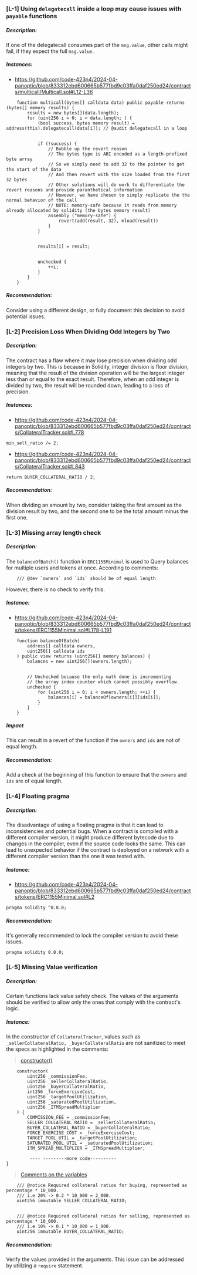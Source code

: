 ### [L-1] Using `delegatecall` inside a loop may cause issues with `payable` functions
##### Description:
If one of the delegatecall consumes part of the `msg.value`, other calls might fail, if they expect the full `msg.value`.

##### Instances:

- https://github.com/code-423n4/2024-04-panoptic/blob/833312ebd600665b577fbd9c03ffa0daf250ed24/contracts/multicall/Multicall.sol#L12-L36

```solidity
    function multicall(bytes[] calldata data) public payable returns (bytes[] memory results) {
        results = new bytes[](data.length);
        for (uint256 i = 0; i < data.length; ) {
            (bool success, bytes memory result) = address(this).delegatecall(data[i]); // @audit delegatecall in a loop


            if (!success) {
                // Bubble up the revert reason
                // The bytes type is ABI encoded as a length-prefixed byte array
                // So we simply need to add 32 to the pointer to get the start of the data
                // And then revert with the size loaded from the first 32 bytes
                // Other solutions will do work to differentiate the revert reasons and provide paranthetical information
                // However, we have chosen to simply replicate the the normal behavior of the call
                // NOTE: memory-safe because it reads from memory already allocated by solidity (the bytes memory result)
                assembly ("memory-safe") {
                    revert(add(result, 32), mload(result))
                }
            }


            results[i] = result;


            unchecked {
                ++i;
            }
        }
    }
```

##### Recommendation:
Consider using a different design, or fully document this decision to avoid potential issues.

### [L-2] Precision Loss When Dividing Odd Integers by Two
##### Description:
The contract has a flaw where it may lose precision when dividing odd integers by two. This
is because in Solidity, integer division is floor division, meaning that the result of the division operation will be the largest integer less than or equal to the exact result. Therefore,
when an odd integer is divided by two, the result will be rounded down, leading to a loss of precision.

##### Instances:
- https://github.com/code-423n4/2024-04-panoptic/blob/833312ebd600665b577fbd9c03ffa0daf250ed24/contracts/CollateralTracker.sol#L778
```solidity
min_sell_ratio /= 2;
```

- https://github.com/code-423n4/2024-04-panoptic/blob/833312ebd600665b577fbd9c03ffa0daf250ed24/contracts/CollateralTracker.sol#L843
```solidity
return BUYER_COLLATERAL_RATIO / 2;
```


##### Recommendation:
When dividing an amount by two, consider taking the first amount as the division result by
two, and the second one to be the total amount minus the first one.

### [L-3] Missing array length check
##### Description:
The `balanceOfBatch()` function in `ERC1155Minimal` is used to Query balances for multiple users and tokens at once. According to comments:
```solidity
    /// @dev `owners` and `ids` should be of equal length
```
However, there is no check to verify this.

##### Instance:
- https://github.com/code-423n4/2024-04-panoptic/blob/833312ebd600665b577fbd9c03ffa0daf250ed24/contracts/tokens/ERC1155Minimal.sol#L178-L191
```solidity
    function balanceOfBatch(
        address[] calldata owners,
        uint256[] calldata ids
    ) public view returns (uint256[] memory balances) {
        balances = new uint256[](owners.length);


        // Unchecked because the only math done is incrementing
        // the array index counter which cannot possibly overflow.
        unchecked {
            for (uint256 i = 0; i < owners.length; ++i) {
                balances[i] = balanceOf[owners[i]][ids[i]];
            }
        }
    }
```

##### Impact
This can result in a revert of the function if the `owners` and `ids` are not of equal length.

##### Recommendation:
Add a check at the beginning of this function to ensure that the `owners` and `ids` are of equal length.

### [L-4] Floating pragma
##### Description:
The disadvantage of using a floating pragma is that it can lead to inconsistencies and potential bugs. When a contract is compiled with a different compiler version, it might produce different bytecode due to changes in the compiler, even if the source code looks the same. This can lead to unexpected behavior if the contract is deployed on a network with a different compiler version than the one it was tested with.

##### Instance:
- https://github.com/code-423n4/2024-04-panoptic/blob/833312ebd600665b577fbd9c03ffa0daf250ed24/contracts/tokens/ERC1155Minimal.sol#L2
```solidity
pragma solidity ^0.8.0;
```
##### Recommendation:
It's generally recommended to lock the compiler version to avoid these issues.
```solidity
pragma solidity 0.8.0;
```

### [L-5] Missing Value verification
##### Description:
Certain functions lack value safety check. The values of the arguments should be verified to allow only the ones that comply with the contract's logic.

##### Instance:
In the constructor of `CollateralTracker`, values such as `_sellerCollateralRatio, _buyerCollateralRatio` are not sanitized to meet the specs as highlighted in the comments:

> [constructor()](https://github.com/code-423n4/2024-04-panoptic/blob/833312ebd600665b577fbd9c03ffa0daf250ed24/contracts/CollateralTracker.sol#L178-L211)
```solidity
    constructor(
        uint256 _commissionFee,
        uint256 _sellerCollateralRatio,
        uint256 _buyerCollateralRatio,
        int256 _forceExerciseCost,
        uint256 _targetPoolUtilization,
        uint256 _saturatedPoolUtilization,
        uint256 _ITMSpreadMultiplier
    ) {
        COMMISSION_FEE = _commissionFee;
        SELLER_COLLATERAL_RATIO = _sellerCollateralRatio;
        BUYER_COLLATERAL_RATIO = _buyerCollateralRatio;
        FORCE_EXERCISE_COST = _forceExerciseCost;
        TARGET_POOL_UTIL = _targetPoolUtilization;
        SATURATED_POOL_UTIL = _saturatedPoolUtilization;
        ITM_SPREAD_MULTIPLIER = _ITMSpreadMultiplier;

         ---- ---------more code----------
}
```
> [Comments on the variables](https://github.com/code-423n4/2024-04-panoptic/blob/833312ebd600665b577fbd9c03ffa0daf250ed24/contracts/CollateralTracker.sol#L139-L145)
```solidity
    /// @notice Required collateral ratios for buying, represented as percentage * 10_000.
    /// i.e 20% -> 0.2 * 10_000 = 2_000.
    uint256 immutable SELLER_COLLATERAL_RATIO;


    /// @notice Required collateral ratios for selling, represented as percentage * 10_000.
    /// i.e 10% -> 0.1 * 10_000 = 1_000.
    uint256 immutable BUYER_COLLATERAL_RATIO;
```
##### Recommendation:
Verify the values provided in the arguments. This issue can be addressed by utilizing a `require` statement.
